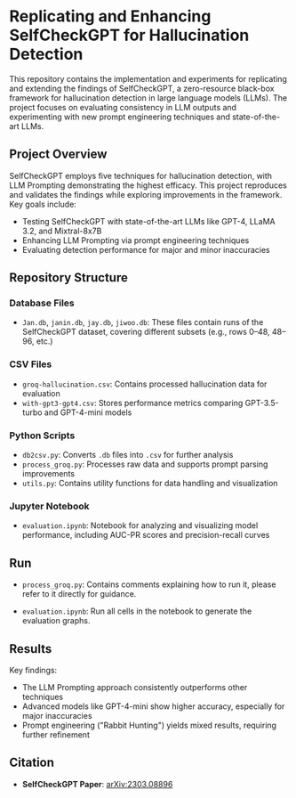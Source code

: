 # Replicating and Enhancing SelfCheckGPT for Hallucination Detection

This repository contains the implementation and experiments for replicating and extending the findings of SelfCheckGPT, a zero-resource black-box framework for hallucination detection in large language models (LLMs). The project focuses on evaluating consistency in LLM outputs and experimenting with new prompt engineering techniques and state-of-the-art LLMs.

## Project Overview

SelfCheckGPT employs five techniques for hallucination detection, with LLM Prompting demonstrating the highest efficacy. This project reproduces and validates the findings while exploring improvements in the framework. Key goals include:
- Testing SelfCheckGPT with state-of-the-art LLMs like GPT-4, LLaMA 3.2, and Mixtral-8x7B
- Enhancing LLM Prompting via prompt engineering techniques
- Evaluating detection performance for major and minor inaccuracies

## Repository Structure

### Database Files
- `Jan.db`, `janin.db`, `jay.db`, `jiwoo.db`: These files contain runs of the SelfCheckGPT dataset, covering different subsets (e.g., rows 0–48, 48–96, etc.)
  
### CSV Files
- `groq-hallucination.csv`: Contains processed hallucination data for evaluation
- `with-gpt3-gpt4.csv`: Stores performance metrics comparing GPT-3.5-turbo and GPT-4-mini models

### Python Scripts
- `db2csv.py`: Converts `.db` files into `.csv` for further analysis
- `process_groq.py`: Processes raw data and supports prompt parsing improvements
- `utils.py`: Contains utility functions for data handling and visualization

### Jupyter Notebook
- `evaluation.ipynb`: Notebook for analyzing and visualizing model performance, including AUC-PR scores and precision-recall curves

## Run

- `process_groq.py`: Contains comments explaining how to run it, please refer to it directly for guidance.

- `evaluation.ipynb`: Run all cells in the notebook to generate the evaluation graphs.

## Results

Key findings:
- The LLM Prompting approach consistently outperforms other techniques
- Advanced models like GPT-4-mini show higher accuracy, especially for major inaccuracies
- Prompt engineering ("Rabbit Hunting") yields mixed results, requiring further refinement

## Citation
- **SelfCheckGPT Paper**: [arXiv:2303.08896](https://arxiv.org/abs/2303.08896)
